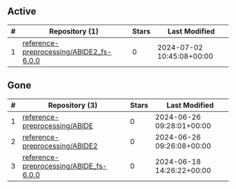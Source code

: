 ## Active
| # | Repository (1) | Stars | Last Modified |
| --- | --- | --- | --- |
| 1 | [reference-preprocessing/ABIDE2_fs-6.0.0](https://gin.g-node.org/reference-preprocessing/ABIDE2_fs-6.0.0) | 0 | 2024-07-02 10:45:08+00:00 |

## Gone
| # | Repository (3) | Stars | Last Modified |
| --- | --- | --- | --- |
| 1 | [reference-preprocessing/ABIDE](https://gin.g-node.org/reference-preprocessing/ABIDE) | 0 | 2024-06-26 09:28:01+00:00 |
| 2 | [reference-preprocessing/ABIDE2](https://gin.g-node.org/reference-preprocessing/ABIDE2) | 0 | 2024-06-26 09:26:08+00:00 |
| 3 | [reference-preprocessing/ABIDE_fs-6.0.0](https://gin.g-node.org/reference-preprocessing/ABIDE_fs-6.0.0) | 0 | 2024-06-18 14:26:22+00:00 |
